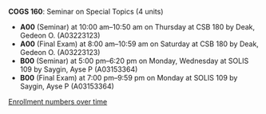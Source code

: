 **COGS 160**: Seminar on Special Topics (4 units)

- **A00** (Seminar) at 10:00 am–10:50 am on Thursday at CSB 180 by Deak, Gedeon O. (A03223123)
- **A00** (Final Exam) at 8:00 am–10:59 am on Saturday at CSB 180 by Deak, Gedeon O. (A03223123)
- **B00** (Seminar) at 5:00 pm–6:20 pm on Monday, Wednesday at SOLIS 109 by Saygin, Ayse P (A03153364)
- **B00** (Final Exam) at 7:00 pm–9:59 pm on Monday at SOLIS 109 by Saygin, Ayse P (A03153364)

[Enrollment numbers over time](./COGS160.tsv)

